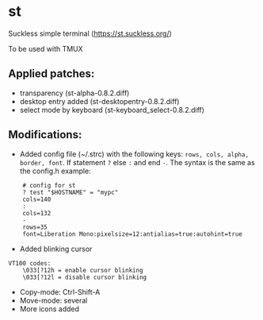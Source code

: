 # st

Suckless simple terminal (https://st.suckless.org/)

To be used with TMUX

## Applied patches:
* transparency (st-alpha-0.8.2.diff)
* desktop entry added (st-desktopentry-0.8.2.diff)
* select mode by keyboard (st-keyboard_select-0.8.2.diff)

## Modifications:
* Added config file (~/.strc) with the following keys: `rows, cols, alpha, border, font`.
	If statement `?` else `:` and end `-`.
	The syntax is the same as the config.h
example:
```
	# config for st
	? test "$HOSTNAME" = "mypc"
	cols=140
	:
  	cols=132
	-
	rows=35
	font=Liberation Mono:pixelsize=12:antialias=true:autohint=true
```
* Added blinking cursor
```
VT100 codes:
	\033[?12h = enable cursor blinking
	\033[?12l = disable cursor blinking
```	
* Copy-mode: Ctrl-Shift-A
* Move-mode: several
* More icons added

